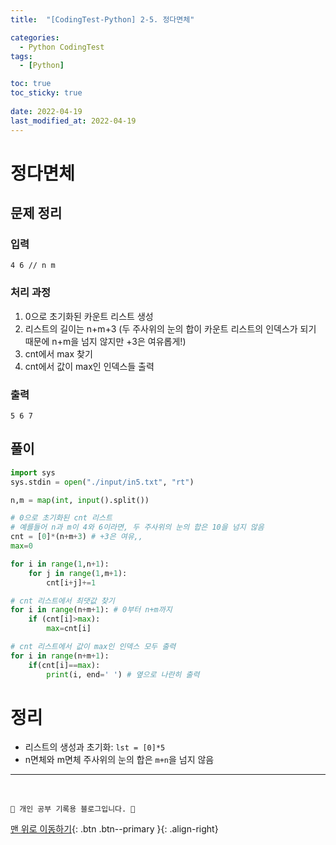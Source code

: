 ```yaml
---
title:  "[CodingTest-Python] 2-5. 정다면체"

categories:
  - Python CodingTest
tags:
  - [Python]

toc: true
toc_sticky: true
 
date: 2022-04-19
last_modified_at: 2022-04-19
---
```


# 정다면체
## 문제 정리
### 입력
```
4 6 // n m
```
### 처리 과정
1. 0으로 초기화된 카운트 리스트 생성
2. 리스트의 길이는 n+m+3 (두 주사위의 눈의 합이 카운트 리스트의 인덱스가 되기 때문에 n+m을 넘지 않지만 +3은 여유롭게!)
3. cnt에서 max 찾기
4. cnt에서 값이 max인 인덱스들 출력

### 출력
```
5 6 7
```

## 풀이
```py
import sys
sys.stdin = open("./input/in5.txt", "rt")

n,m = map(int, input().split())

# 0으로 초기화된 cnt 리스트
# 예를들어 n과 m이 4와 6이라면, 두 주사위의 눈의 합은 10을 넘지 않음
cnt = [0]*(n+m+3) # +3은 여유,,
max=0

for i in range(1,n+1):
    for j in range(1,m+1):
        cnt[i+j]+=1

# cnt 리스트에서 최댓값 찾기
for i in range(n+m+1): # 0부터 n+m까지
    if (cnt[i]>max):
        max=cnt[i]

# cnt 리스트에서 값이 max인 인덱스 모두 출력
for i in range(n+m+1):
    if(cnt[i]==max):
        print(i, end=' ') # 옆으로 나란히 출력
```

# 정리
- 리스트의 생성과 초기화: `lst = [0]*5`
- n면체와 m면체 주사위의 눈의 합은 `m+n`을 넘지 않음

***
<br>

    💛 개인 공부 기록용 블로그입니다. 👻

[맨 위로 이동하기](#){: .btn .btn--primary }{: .align-right}